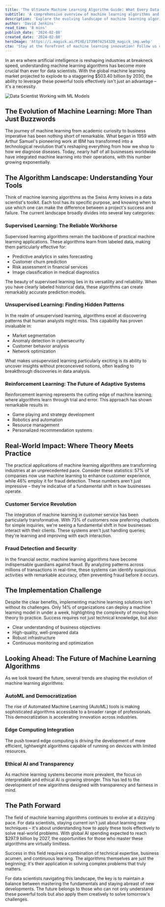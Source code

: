 ```yaml
---
title: 'The Ultimate Machine Learning Algorithm Guide: What Every Data Scientist Needs to Know in 2024'
subtitle: 'A comprehensive overview of machine learning algorithms and their real-world applications'
description: 'Explore the evolving landscape of machine learning algorithms in 2024, from supervised learning to cutting-edge reinforcement learning. Discover how these tools are transforming industries and what data scientists need to know to stay ahead.'
author: 'David Jenkins'
read_time: '8 mins'
publish_date: '2024-02-08'
created_date: '2024-02-08'
heroImage: 'https://i.magick.ai/PIXE/1739074254328_magick_img.webp'
cta: 'Stay at the forefront of machine learning innovation! Follow us on LinkedIn for daily insights, expert analysis, and the latest developments in AI and machine learning algorithms.'
---
```


In an era where artificial intelligence is reshaping industries at breakneck speed, understanding machine learning algorithms has become more crucial than ever for data scientists. With the global machine learning market projected to explode to a staggering $503.40 billion by 2030, the ability to leverage these powerful tools effectively isn't just an advantage – it's a necessity.

![Data Scientist Working with ML Models](https://i.magick.ai/PIXE/1739074254331_magick_img.webp)

## The Evolution of Machine Learning: More Than Just Buzzwords

The journey of machine learning from academic curiosity to business imperative has been nothing short of remarkable. What began in 1959 with Arthur Samuel's pioneering work at IBM has transformed into a technological revolution that's reshaping everything from how we shop to how we diagnose diseases. Today, nearly half of all businesses worldwide have integrated machine learning into their operations, with this number growing exponentially.

## The Algorithm Landscape: Understanding Your Tools

Think of machine learning algorithms as the Swiss Army knives in a data scientist's toolkit. Each tool has its specific purpose, and knowing when to use which one can make the difference between a project's success and failure. The current landscape broadly divides into several key categories:

### Supervised Learning: The Reliable Workhorse

Supervised learning algorithms remain the backbone of practical machine learning applications. These algorithms learn from labeled data, making them particularly effective for:

- Predictive analytics in sales forecasting
- Customer churn prediction
- Risk assessment in financial services
- Image classification in medical diagnostics

The beauty of supervised learning lies in its versatility and reliability. When you have clearly labeled historical data, these algorithms can create remarkably accurate prediction models.

### Unsupervised Learning: Finding Hidden Patterns

In the realm of unsupervised learning, algorithms excel at discovering patterns that human analysts might miss. This capability has proven invaluable in:

- Market segmentation
- Anomaly detection in cybersecurity
- Customer behavior analysis
- Network optimization

What makes unsupervised learning particularly exciting is its ability to uncover insights without preconceived notions, often leading to breakthrough discoveries in data analysis.

### Reinforcement Learning: The Future of Adaptive Systems

Reinforcement learning represents the cutting edge of machine learning, where algorithms learn through trial and error. This approach has shown remarkable results in:

- Game playing and strategy development
- Robotics and automation
- Resource management
- Personalized recommendation systems

## Real-World Impact: Where Theory Meets Practice

The practical applications of machine learning algorithms are transforming industries at an unprecedented pace. Consider these statistics: 57% of companies now use machine learning to enhance customer experience, while 46% employ it for fraud detection. These numbers aren't just impressive – they're indicative of a fundamental shift in how businesses operate.

### Customer Service Revolution

The integration of machine learning in customer service has been particularly transformative. With 73% of customers now preferring chatbots for simple inquiries, we're seeing a fundamental shift in how businesses interact with their clients. These systems aren't just handling queries; they're learning and improving with each interaction.

### Fraud Detection and Security

In the financial sector, machine learning algorithms have become indispensable guardians against fraud. By analyzing patterns across millions of transactions in real-time, these systems can identify suspicious activities with remarkable accuracy, often preventing fraud before it occurs.

## The Implementation Challenge

Despite the clear benefits, implementing machine learning solutions isn't without its challenges. Only 14% of organizations can deploy a machine learning model in under a week, highlighting the complexity of moving from theory to practice. Success requires not just technical knowledge, but also:

- Clear understanding of business objectives
- High-quality, well-prepared data
- Robust infrastructure
- Continuous monitoring and optimization

## Looking Ahead: The Future of Machine Learning Algorithms

As we look toward the future, several trends are shaping the evolution of machine learning algorithms:

### AutoML and Democratization

The rise of Automated Machine Learning (AutoML) tools is making sophisticated algorithms accessible to a broader range of professionals. This democratization is accelerating innovation across industries.

### Edge Computing Integration

The push toward edge computing is driving the development of more efficient, lightweight algorithms capable of running on devices with limited resources.

### Ethical AI and Transparency

As machine learning systems become more prevalent, the focus on interpretable and ethical AI is growing stronger. This has led to the development of new algorithms designed with transparency and fairness in mind.

## The Path Forward

The field of machine learning algorithms continues to evolve at a dizzying pace. For data scientists, staying current isn't just about learning new techniques – it's about understanding how to apply these tools effectively to solve real-world problems. With global AI spending expected to reach $297.9 billion by 2027, the opportunities for those who master these algorithms are virtually limitless.

Success in this field requires a combination of technical expertise, business acumen, and continuous learning. The algorithms themselves are just the beginning; it's their application in solving complex problems that truly matters.

For data scientists navigating this landscape, the key is to maintain a balance between mastering the fundamentals and staying abreast of new developments. The future belongs to those who can not only understand these powerful tools but also apply them creatively to solve tomorrow's challenges.